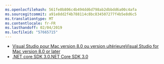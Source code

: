 ```yaml
---
ms.openlocfilehash: 561fe0b806c4b494dd6d798ab2dbbdd6a00c4afa
ms.sourcegitcommit: a91e8dd2f4b788114c8bc834507277f4b5e8d6c5
ms.translationtype: MT
ms.contentlocale: fr-FR
ms.lasthandoff: 02/04/2019
ms.locfileid: "57665715"
---
```

* [<span data-ttu-id="c474b-101">Visual Studio pour Mac version 8.0 ou version ultérieure</span><span class="sxs-lookup"><span data-stu-id="c474b-101">Visual Studio for Mac version 8.0 or later</span></span>](https://visualstudio.microsoft.com/vs/mac/)
* [<span data-ttu-id="c474b-102">.NET core SDK 3.0</span><span class="sxs-lookup"><span data-stu-id="c474b-102">.NET Core SDK 3.0</span></span>](https://dotnet.microsoft.com/download/dotnet-core/3.0)
